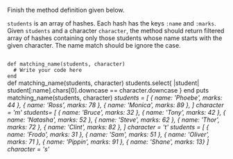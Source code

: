 Finish the method definition given below.

`students` is an array of hashes. Each hash has the keys `:name` and `:marks`. Given `students` and a character `character`, the method should return filtered array of hashes containing only those students whose name starts with the given character. The name match should be ignore the case.

<Editor lang="ruby" type="exercise" testMode="multipleInput">
<code>
def matching_name(students, character)
  # Write your code here
end
</code>

<solution>
def matching_name(students, character)
  students.select{ |student| student[:name].chars[0].downcase == character.downcase }
end
</solution>

<testcases>
<caller>
puts matching_name(students, character)
</caller>
<testcase>
<i>
students = [
  { name: 'Phoebe', marks: 44 },
  { name: 'Ross', marks: 78 },
  { name: 'Monica', marks: 89 },
]
character = 'm'
</i>
</testcase>
<testcase>
<i>
students= [
  { name: 'Bruce', marks: 32 },
  { name: 'Tony', marks: 42 },
  { name: 'Natasha', marks: 52 },
  { name: 'Steve', marks: 62 },
  { name: 'Thor', marks: 72 },
  { name: 'Clint', marks: 82 },
]
character = 't'
</i>
</testcase>
<testcase>
<i>
students = [
  { name: 'Frodo', marks: 31 },
  { name: 'Sam', marks: 51 },
  { name: 'Oliver', marks: 71 },
  { name: 'Pippin', marks: 91 },
  { name: 'Shane', marks: 13}
]
character = 's'
</i>
</testcase>
</testcases>
</Editor>